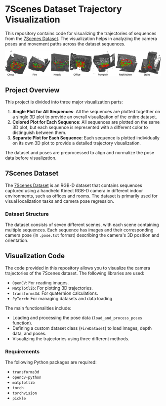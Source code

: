 # 7Scenes Dataset Trajectory Visualization

This repository contains code for visualizing the trajectories of sequences from the [7Scenes Dataset](https://www.microsoft.com/en-us/research/project/rgb-d-dataset-7-scenes/). The visualization helps in analyzing the camera poses and movement paths across the dataset sequences.

![7Scenes Dataset](https://github.com/Husseinhhameed/Visualize-7scence-Dataset-Trajectory/blob/main/7-scenes-7-scenes-overview.png)

## Project Overview

This project is divided into three major visualization parts:
1. **Single Plot for All Sequences**: All the sequences are plotted together on a single 3D plot to provide an overall visualization of the entire dataset.
2. **Colored Plot for Each Sequence**: All sequences are plotted on the same 3D plot, but each sequence is represented with a different color to distinguish between them.
3. **Separate Plot for Each Sequence**: Each sequence is plotted individually on its own 3D plot to provide a detailed trajectory visualization.

The dataset and poses are preprocessed to align and normalize the pose data before visualization.

## 7Scenes Dataset

The [7Scenes Dataset](https://www.microsoft.com/en-us/research/project/rgb-d-dataset-7-scenes/) is an RGB-D dataset that contains sequences captured using a handheld Kinect RGB-D camera in different indoor environments, such as offices and rooms. The dataset is primarily used for visual localization tasks and camera pose regression.

### Dataset Structure

The dataset consists of seven different scenes, with each scene containing multiple sequences. Each sequence has images and their corresponding camera pose (in `.pose.txt` format) describing the camera's 3D position and orientation.

## Visualization Code

The code provided in this repository allows you to visualize the camera trajectories of the 7Scenes dataset. The following libraries are used:

- `OpenCV`: For reading images.
- `Matplotlib`: For plotting 3D trajectories.
- `transforms3d`: For quaternion calculations.
- `PyTorch`: For managing datasets and data loading.

The main functionalities include:

- Loading and processing the pose data (`load_and_process_poses` function).
- Defining a custom dataset class (`FireDataset`) to load images, depth data, and poses.
- Visualizing the trajectories using three different methods.

### Requirements

The following Python packages are required:
- `transforms3d`
- `opencv-python`
- `matplotlib`
- `torch`
- `torchvision`
- `pickle`


